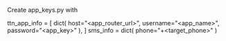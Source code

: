 Create app_keys.py with


ttn_app_info = [
    dict(
        host="<app_router_url>",
        username="<app_name>",
        password="<app_key>"
    ),
]
sms_info = dict(
    phone="+<target_phone>"
)

